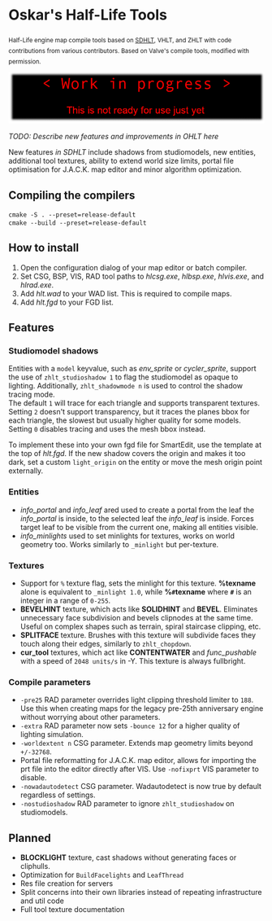 # Oskar's Half-Life Tools
<sub>Half-Life engine map compile tools based on [SDHLT](https://github.com/seedee/SDHLT), VHLT, and ZHLT with code contributions from various contributors. Based on Valve's compile tools, modified with permission.</sub>

![Banner](media/banner.webp)

*TODO: Describe new features and improvements in OHLT here*

New features *in SDHLT* include shadows from studiomodels, new entities, additional tool textures, ability to extend world size limits, portal file optimisation for J.A.C.K. map editor and minor algorithm optimization.

## Compiling the compilers
```
cmake -S . --preset=release-default
cmake --build --preset=release-default
```


## How to install

1. Open the configuration dialog of your map editor or batch compiler.
2. Set CSG, BSP, VIS, RAD tool paths to *hlcsg.exe*, *hlbsp.exe*, *hlvis.exe*, and *hlrad.exe*.
3. Add *hlt.wad* to your WAD list. This is required to compile maps.
4. Add *hlt.fgd* to your FGD list.

## Features

### Studiomodel shadows

Entities with a `model` keyvalue, such as *env_sprite* or *cycler_sprite*, support the use of `zhlt_studioshadow 1` to flag the studiomodel as opaque to lighting. Additionally, `zhlt_shadowmode n` is used to control the shadow tracing mode.  
The default `1` will trace for each triangle and supports transparent textures.  
Setting `2` doesn't support transparency, but it traces the planes bbox for each triangle, the slowest but usually higher quality for some models.  
Setting `0` disables tracing and uses the mesh bbox instead.

To implement these into your own fgd file for SmartEdit, use the template at the top of *hlt.fgd*. If the new shadow covers the origin and makes it too dark, set a custom `light_origin` on the entity or move the mesh origin point externally.

### Entities

- *info_portal* and *info_leaf* ared used to create a portal from the leaf the *info_portal* is inside, to the selected leaf the *info_leaf* is inside. Forces target leaf to be visible from the current one, making all entities visible.
- *info_minlights* used to set minlights for textures, works on world geometry too. Works similarly to `_minlight` but per-texture.

### Textures

- Support for `%` texture flag, sets the minlight for this texture. **%texname** alone is equivalent to `_minlight 1.0`, while **%`#`texname** where **`#`** is an integer in a range of `0-255`.
- **BEVELHINT** texture, which acts like **SOLIDHINT** and **BEVEL**. Eliminates unnecessary face subdivision and bevels clipnodes at the same time. Useful on complex shapes such as terrain, spiral staircase clipping, etc.
- **SPLITFACE** texture. Brushes with this texture will subdivide faces they touch along their edges, similarly to `zhlt_chopdown`.
- **cur_tool** textures, which act like **CONTENTWATER** and *func_pushable* with a speed of `2048 units/s` in -Y. This texture is always fullbright.

### Compile parameters

- `-pre25` RAD parameter overrides light clipping threshold limiter to `188`. Use this when creating maps for the legacy pre-25th anniversary engine without worrying about other parameters.
- `-extra` RAD parameter now sets `-bounce 12` for a higher quality of lighting simulation.
- `-worldextent n` CSG parameter. Extends map geometry limits beyond `+/-32768`.
- Portal file reformatting for J.A.C.K. map editor, allows for importing the prt file into the editor directly after VIS. Use `-nofixprt` VIS parameter to disable.
- `-nowadautodetect` CSG parameter. Wadautodetect is now true by default regardless of settings.
- `-nostudioshadow` RAD parameter to ignore `zhlt_studioshadow` on studiomodels.

## Planned
- **BLOCKLIGHT** texture, cast shadows without generating faces or cliphulls.
- Optimization for `BuildFacelights` and `LeafThread`
- Res file creation for servers
- Split concerns into their own libraries instead of repeating infrastructure and util code
- Full tool texture documentation
